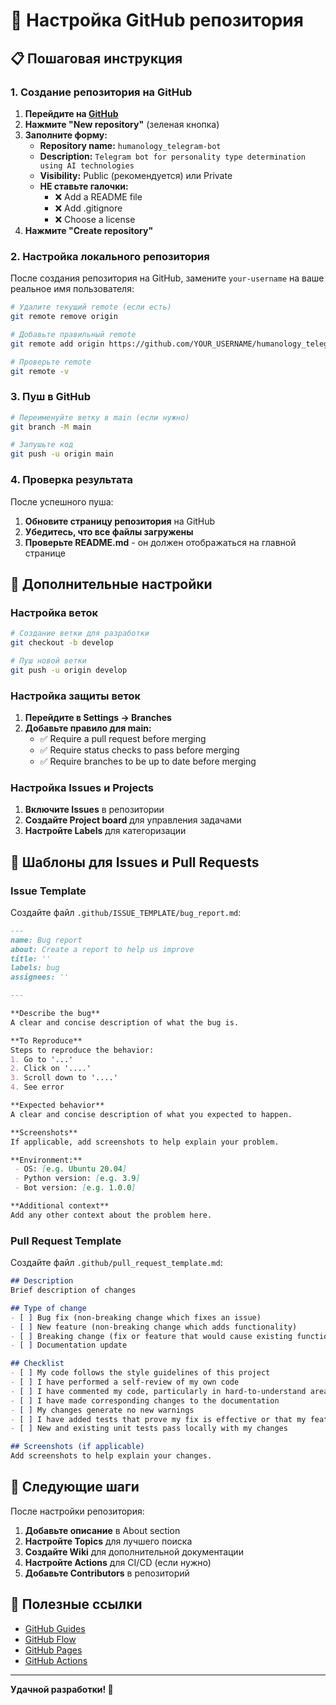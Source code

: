 # 🚀 Настройка GitHub репозитория

## 📋 Пошаговая инструкция

### 1. Создание репозитория на GitHub

1. **Перейдите на [GitHub](https://github.com)**
2. **Нажмите "New repository"** (зеленая кнопка)
3. **Заполните форму:**
   - **Repository name:** `humanology_telegram-bot`
   - **Description:** `Telegram bot for personality type determination using AI technologies`
   - **Visibility:** Public (рекомендуется) или Private
   - **НЕ ставьте галочки:**
     - ❌ Add a README file
     - ❌ Add .gitignore
     - ❌ Choose a license
4. **Нажмите "Create repository"**

### 2. Настройка локального репозитория

После создания репозитория на GitHub, замените `your-username` на ваше реальное имя пользователя:

```bash
# Удалите текущий remote (если есть)
git remote remove origin

# Добавьте правильный remote
git remote add origin https://github.com/YOUR_USERNAME/humanology_telegram-bot.git

# Проверьте remote
git remote -v
```

### 3. Пуш в GitHub

```bash
# Переименуйте ветку в main (если нужно)
git branch -M main

# Запушьте код
git push -u origin main
```

### 4. Проверка результата

После успешного пуша:
1. **Обновите страницу репозитория** на GitHub
2. **Убедитесь, что все файлы загружены**
3. **Проверьте README.md** - он должен отображаться на главной странице

## 🔧 Дополнительные настройки

### Настройка веток

```bash
# Создание ветки для разработки
git checkout -b develop

# Пуш новой ветки
git push -u origin develop
```

### Настройка защиты веток

1. **Перейдите в Settings → Branches**
2. **Добавьте правило для main:**
   - ✅ Require a pull request before merging
   - ✅ Require status checks to pass before merging
   - ✅ Require branches to be up to date before merging

### Настройка Issues и Projects

1. **Включите Issues** в репозитории
2. **Создайте Project board** для управления задачами
3. **Настройте Labels** для категоризации

## 📝 Шаблоны для Issues и Pull Requests

### Issue Template

Создайте файл `.github/ISSUE_TEMPLATE/bug_report.md`:

```markdown
---
name: Bug report
about: Create a report to help us improve
title: ''
labels: bug
assignees: ''

---

**Describe the bug**
A clear and concise description of what the bug is.

**To Reproduce**
Steps to reproduce the behavior:
1. Go to '...'
2. Click on '....'
3. Scroll down to '....'
4. See error

**Expected behavior**
A clear and concise description of what you expected to happen.

**Screenshots**
If applicable, add screenshots to help explain your problem.

**Environment:**
 - OS: [e.g. Ubuntu 20.04]
 - Python version: [e.g. 3.9]
 - Bot version: [e.g. 1.0.0]

**Additional context**
Add any other context about the problem here.
```

### Pull Request Template

Создайте файл `.github/pull_request_template.md`:

```markdown
## Description
Brief description of changes

## Type of change
- [ ] Bug fix (non-breaking change which fixes an issue)
- [ ] New feature (non-breaking change which adds functionality)
- [ ] Breaking change (fix or feature that would cause existing functionality to not work as expected)
- [ ] Documentation update

## Checklist
- [ ] My code follows the style guidelines of this project
- [ ] I have performed a self-review of my own code
- [ ] I have commented my code, particularly in hard-to-understand areas
- [ ] I have made corresponding changes to the documentation
- [ ] My changes generate no new warnings
- [ ] I have added tests that prove my fix is effective or that my feature works
- [ ] New and existing unit tests pass locally with my changes

## Screenshots (if applicable)
Add screenshots to help explain your changes.
```

## 🎯 Следующие шаги

После настройки репозитория:

1. **Добавьте описание** в About section
2. **Настройте Topics** для лучшего поиска
3. **Создайте Wiki** для дополнительной документации
4. **Настройте Actions** для CI/CD (если нужно)
5. **Добавьте Contributors** в репозиторий

## 🔗 Полезные ссылки

- [GitHub Guides](https://guides.github.com/)
- [GitHub Flow](https://guides.github.com/introduction/flow/)
- [GitHub Pages](https://pages.github.com/)
- [GitHub Actions](https://github.com/features/actions)

---

**Удачной разработки! 🚀**
